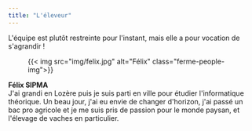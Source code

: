 ```yaml
---
title: "L'éleveur"
---
```


L'équipe est plutôt restreinte pour l'instant, mais elle a pour vocation de s'agrandir !

<div class="ferme-media">
  <figure class="media-left ferme-people-figure">
    {{< img src="img/felix.jpg" alt="Félix" class="ferme-people-img">}}
  </figure>
  <div class="media-content">
    <div class="content">
      <strong>Félix SIPMA</strong>
      <br>
      J'ai grandi en Lozère puis je suis parti en ville pour étudier l'informatique théorique. Un beau jour, j'ai eu envie de changer d'horizon, j'ai passé un bac pro agricole et je me suis pris de passion pour le monde paysan, et l'élevage de vaches en particulier.
    </div>
  </div>
</div>
